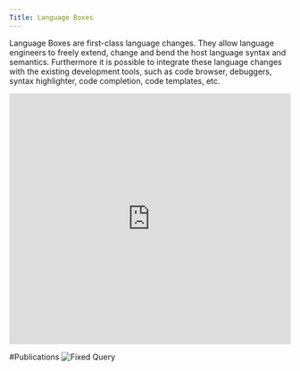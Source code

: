 ```yaml
---
Title: Language Boxes
---
```


Language Boxes are first-class language changes. They allow language engineers to freely extend, change and bend the host language syntax and semantics. Furthermore it is possible to integrate these language changes with the existing development tools, such as code browser, debuggers, syntax highlighter, code completion, code templates, etc.

<div style="width: 100%" id="\__ss_2467528"><iframe src="http://www.slideshare.net/slideshow/embed_code/2467528" width="100%" height="450" frameborder="0" marginwidth="0" marginheight="0" scrolling="no"></iframe></div>

#Publications
![Fixed Query](%base_url%/scgbib/fixedquery)
